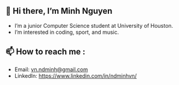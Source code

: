 ## 👋 Hi there, I’m Minh Nguyen
- I’m a junior Computer Science student at University of Houston.
- I’m interested in coding, sport, and music.
## 📫 How to reach me :
- Email: vn.ndminh@gmail.com
- LinkedIn: https://www.linkedin.com/in/ndminhvn/

<!---
ndminhvn/ndminhvn is a ✨ special ✨ repository because its `README.md` (this file) appears on your GitHub profile.
You can click the Preview link to take a look at your changes.
--->

